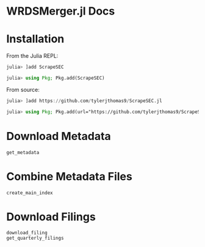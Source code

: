 # WRDSMerger.jl Docs

# Installation
From the Julia REPL:
```julia
julia> ]add ScrapeSEC
```

```julia
julia> using Pkg; Pkg.add(ScrapeSEC)
```

From source:
```julia
julia> ]add https://github.com/tylerjthomas9/ScrapeSEC.jl
```

```julia
julia> using Pkg; Pkg.add(url="https://github.com/tylerjthomas9/ScrapeSEC.jl")
```

# Download Metadata
```@docs
get_metadata
```

# Combine Metadata Files
```@docs
create_main_index
```

# Download Filings
```@docs
download_filing
get_quarterly_filings
```

